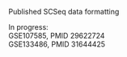 Published SCSeq data formatting

In progress:  
GSE107585, PMID 29622724  
GSE133486, PMID 31644425  

